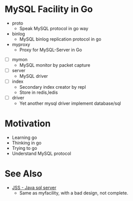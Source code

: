MySQL Facility in Go
===================

* proto
	* Speak MySQL protocol in go way
* binlog
	* MySQL binlog replication protocol in go
* myproxy
	* Proxy for MySQL-Server in Go
* [ ] mymon
	* MySQL monitor by packet capture
* [ ] server
	* MySQL driver
* [ ] index
	* Secondary index creator by repl
	* Store in redis,ledis
* [ ] driver
	* Yet another mysql driver implement database/sql

Motivation
==========
* Learning go
* Thinking in go
* Trying to go
* Understand MySQL protocol

See Also
========
* [JSS - Java sql server]()
	* Same as myfacility, with a bad design, not complete.
